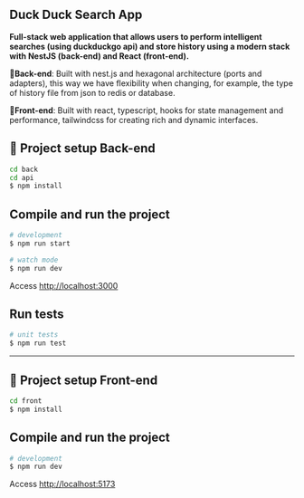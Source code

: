 ## Duck Duck Search App

**Full-stack web application that allows users to perform intelligent searches (using duckduckgo api) and store history
using a modern stack
with NestJS (back-end) and React (front-end).**

🔴**Back-end**: Built with nest.js and hexagonal architecture (ports and adapters), this way we have flexibility when
changing, for example, the type of history file from json to redis or database.

🔵**Front-end**: Built with react, typescript, hooks for state management and performance, tailwindcss for creating rich
and
dynamic interfaces.

## 🔴 Project setup Back-end

```bash
cd back
cd api
$ npm install
```

## Compile and run the project

```bash
# development
$ npm run start

# watch mode
$ npm run dev
```

Access [http://localhost:3000](http://localhost:3000)

## Run tests

```bash
# unit tests
$ npm run test
```

---

## 🔵 Project setup Front-end

```bash
cd front
$ npm install
```

## Compile and run the project

```bash
# development
$ npm run dev
```

Access [http://localhost:5173](http://localhost:5173)
